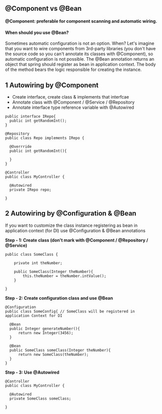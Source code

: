 ## @Component vs @Bean

####  @Component: preferable for component scanning and automatic wiring.

#### When should you use @Bean?
Sometimes automatic configuration is not an option. When? Let's imagine that you want to wire components from 3rd-party libraries (you don't have the source code so you can't annotate its classes with @Component), so automatic configuration is not possible.
The @Bean annotation returns an object that spring should register as bean in application context. The body of the method bears the logic responsible for creating the instance.

## 1 Autowiring by @Component
* Create interface, create class & implements that interfcae
* Annotate class with @Component / @Service / @Repository
* Annotate interface type reference variable with @Autowired
```
public interface IRepo{
  public int getRandomInt();
}

@Repository
public class Repo implements IRepo {

  @Overrride
  public int getRandomInt(){
  
  }
}

@Controller
public class MyController {

  @Autowired
  private IRepo repo;
  
}
```
## 2 Autowiring by @Configuration & @Bean
If you want to customize the class instance registering as bean in application context (for DI) use @Configuration & @Bean annotations    

**Step - 1: Create class (don't mark with @Component / @Repository / @Service)**
```
public class SomeClass {

    private int theNumber;

    public SomeClass(Integer theNumber){
        this.theNumber = theNumber.intValue();
    }

}
```
**Step - 2: Create configuration class and use @Bean**
```
@Configuration
public class SomeConfig{ // SomeClass will be registered in application Context for DI

  @Bean
  public Integer generateNumber(){
      return new Integer(3456);
  }

  @Bean
  public SomeClass someClass(Integer theNumber){
      return new SomeClass(theNumber);
  }
}
```
**Step - 3: Use @Autowired**
```
@Controller
public class MyController {

  @Autowired
  private SomeClass someClass;
  
}
```

